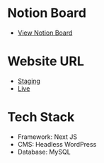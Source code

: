 # Notion Board
- [View Notion Board](https://boundless-wedge-933.notion.site/edaa06dee11c432ab521c5537eaa7406?v=2ac94cf837d943e4ad969a9a6eb5c27e&pvs=4)

# Website URL
- [Staging](https://jiaara-jewellery.vercel.app/)
- [Live](https://jiaarajewellery.com)

# Tech Stack
- Framework: Next JS
- CMS: Headless WordPress
- Database: MySQL
